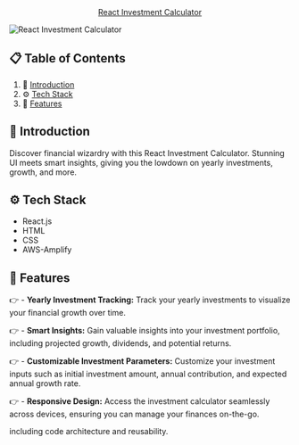<div align="center">
    <a href="https://main.d6gzcggx8q0e.amplifyapp.com/" align="center" target="_blank" rel="noreferrer">React Investment Calculator</a>
</div>

![React Investment Calculator](https://github.com/Bharathkdev/react-investment-calculator/assets/46343966/dab28f61-93cf-4634-adaa-638bf5d7f404)


## 📋 <a name="table">Table of Contents</a>

1. 🤖 [Introduction](#introduction)
2. ⚙️ [Tech Stack](#tech-stack)
3. 🔋 [Features](#features)

## <a name="introduction">🤖 Introduction</a>

Discover financial wizardry with this React Investment Calculator. Stunning UI meets smart insights, giving you the lowdown on yearly investments, growth, and more.

## <a name="tech-stack">⚙️ Tech Stack</a>

- React.js
- HTML
- CSS
- AWS-Amplify

## <a name="features">🔋 Features</a>

👉 - **Yearly Investment Tracking:** Track your yearly investments to visualize your financial growth over time.

👉 - **Smart Insights:** Gain valuable insights into your investment portfolio, including projected growth, dividends, and potential returns.

👉 - **Customizable Investment Parameters:** Customize your investment inputs such as initial investment amount, annual contribution, and expected annual growth rate.

👉 - **Responsive Design:** Access the investment calculator seamlessly across devices, ensuring you can manage your finances on-the-go.

including code architecture and reusability.
